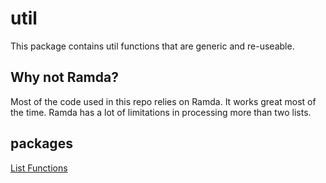 # util

This package contains util functions that are generic and re-useable.

## Why not Ramda?

Most of the code used in this repo relies on Ramda. It works great most of the time. Ramda has a lot of limitations in processing more than two lists.

## packages

[List Functions](./list.ts)

